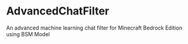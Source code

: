 # AdvancedChatFilter
An advanced machine learning chat filter for Minecraft Bedrock Edition using BSM Model
